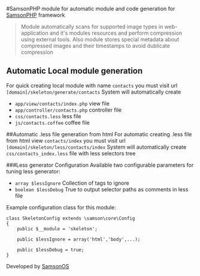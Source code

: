 #SamsonPHP module for automatic module and code generation for [SamsonPHP](http://samsonphp.com) framework

> Module automatically scans for supported image types in web-application and it's modules resources and perform
> compression using external tools.
> Also module stores special metadata about compressed images and their timestamps to avoid dublicate compression

## Automatic Local module generation
For quick creating local module with name ```contacts``` you must visit url ```[domain]/skeleton/generate/contacts```
System will automatically create
 * ```app/view/contacts/index.php``` view file
 * ```app/controller/contacts.php``` controller file
 * ```css/contacts.less``` less file
 * ```js/contacts.coffee``` coffee file

##Automatic .less file generation from html
For automatic creating .less file from html view ```contacts/index``` you must visit url ```[domain]/skeleton/less/contacts/index```
System will automatically create ```css/contacts_index.less``` file with less selectors tree

###Less generator Configuration
Available two configurable parameters for tuning less generator:
 * ```array $lessIgnore``` Collection of tags to ignore
 * ```boolean $lessDebug``` True to output selector paths as comments in less file


Example configuration class for this module:
```
class SkeletonConfig extends \samson\core\Config
{
    public $__module = 'skeleton';

    public $lessIgnore = array('html','body',...);

    public $lessDebug = true;
}
```


Developed by [SamsonOS](http://samsonos.com/)